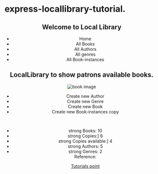# express-locallibrary-tutorial.
<html>
<head>
<link rel="stylesheets" href="style.css">
</head>
<body>
<header>
  <h2>Welcome to Local Library</h2>

<ul>
  <li>Home</li>
  <li>All Books</li>
  <li>All Authors</li>
  <li>All genres</li>
  <li>All Book-instances</li>
</ul>


<article>
<h1>LocalLibrary to show patrons available books. </h1>
<img src="https://comps.canstockphoto.com/composition-with-vintage-old-hardback-stock-images_csp34114456.jpg" alt="book image">

</article>
</section>


<ul>
  <li>Create new Author</li>
  <li>Create new Genre</li>
  <li>Create new Book</li>
  <li>Create new Book-instances copy</li>
</ul>
<br>


<ul>
      <li> strong Books: 10</li>
      <li> strong Copies:] 6</li>
      <li> strong Copies available:] 4 </li>
      <li> strong Authors: 5</li>
      <li> strong Genres: 2</li>
  

<footer>
Reference:

<a href="https://www.tutorialspoint.com/mvc_framework/mvc_framework_introduction.htm">Tutorials point</a>

</footer>
</body>
</html>